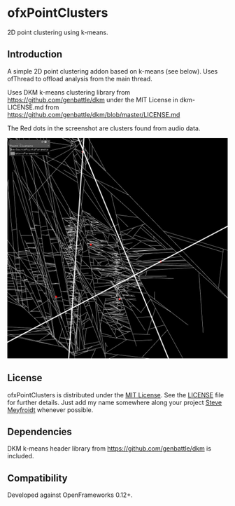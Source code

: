 ofxPointClusters
================

2D point clustering using k-means.

Introduction
------------
A simple 2D point clustering addon based on k-means (see below).
Uses ofThread to offload analysis from the main thread.

Uses DKM k-means clustering library from https://github.com/genbattle/dkm under the
MIT License in dkm-LICENSE.md from https://github.com/genbattle/dkm/blob/master/LICENSE.md

The Red dots in the screenshot are clusters found from audio data.

![Screenshot from example_dividedAreaClusters](viola.png)

License
-------
ofxPointClusters is distributed under the [MIT License](https://en.wikipedia.org/wiki/MIT_License). See the [LICENSE](LICENSE.md) file for further details. Just add my name somewhere along your project [Steve Meyfroidt](https://meyfroidt.com) whenever possible.

Dependencies
------------
DKM k-means header library from https://github.com/genbattle/dkm is included.

Compatibility
------------
Developed against OpenFrameworks 0.12+.

